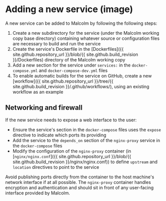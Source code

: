 # <a name="NewImage"></a>Adding a new service (image)

A new service can be added to Malcolm by following the following steps:

1. Create a new subdirectory for the service (under the Malcolm working copy base directory) containing whatever source or configuration files are necessary to build and run the service
1. Create the service's Dockerfile in the [Dockerfiles]({{ site.github.repository_url }}/blob/{{ site.github.build_revision }}/Dockerfiles) directory of the Malcolm working copy
1. Add a new section for the service under `services:` in the `docker-compose.yml` and `docker-compose-dev.yml` files
1. To enable automatic builds for the service on GitHub, create a new [workflow]({{ site.github.repository_url }}/tree/{{ site.github.build_revision }}/.github/workflows/), using an existing workflow as an example

## <a name="NewImageFirewall"></a>Networking and firewall

If the new service needs to expose a web interface to the user:

* Ensure the service's section in the `docker-compose` files uses the `expose` directive to indicate which ports its providing
* Add the service to the `depends_on` section of the `nginx-proxy` service in the `docker-compose` files
* Modify the configuration of the `nginx-proxy` container (in [`nginx/nginx.conf`]({{ site.github.repository_url }}/blob/{{ site.github.build_revision }}/nginx/nginx.conf)) to define `upstream` and `location` directives to point to the service

Avoid publishing ports directly from the container to the host machine's network interface if at all possible. The `nginx-proxy` container handles encryption and authentication and should sit in front of any user-facing interface provided by Malcolm.